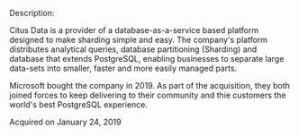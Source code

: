 Description:

Citus Data is a provider of a database-as-a-service based platform designed to make sharding simple and easy. The company's platform distributes analytical queries, database partitioning (Sharding) and database that extends PostgreSQL, enabling businesses to separate large data-sets into smaller, faster and more easily managed parts.

Microsoft bought the company in 2019. As part of the acquisition, they both joined forces to keep delivering to their community and thie customers the world's best PostgreSQL experience.

Acquired on January 24, 2019